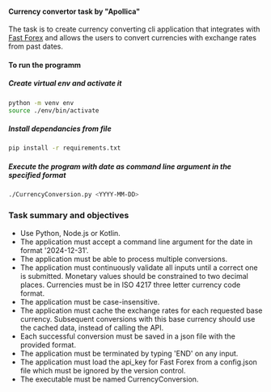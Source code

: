#### Currency convertor task by "Apollica"

The task is to create currency converting cli application that integrates with [Fast Forex](https://www.fastforex.io/)
and allows the users to convert currencies with exchange rates from past dates.

#### To run the programm

##### Create virtual env and activate it
```bash
python -m venv env
source ./env/bin/activate
```

##### Install dependancies from file
```bash
pip install -r requirements.txt
```

##### Execute the program with date as command line argument in the specified format
```bash
./CurrencyConversion.py <YYYY-MM-DD>
```

### Task summary and objectives

- Use Python, Node.js or Kotlin.
- The application must accept a command line argument for the date in format '2024-12-31'.
- The application must be able to process multiple conversions.
- The application must continuously validate all inputs until a correct one is submitted. Мonetary values should be constrained to two decimal places. Currencies must be in ISO 4217 three letter currency code format.
- The application must be case-insensitive.
- The application must cache the exchange rates for each requested base currency. Subsequent conversions with this base currency should use the cached data, instead of calling the API.
- Each successful conversion must be saved in a json file with the provided format.
- The application must be terminated by typing 'END' on any input.
- The application must load the api_key for Fast Forex from a config.json file which must be ignored by the version control.
- The executable must be named CurrencyConversion.

